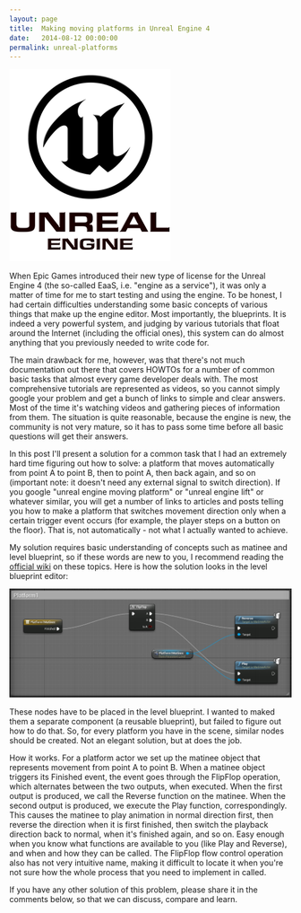```yaml
---
layout: page
title:  Making moving platforms in Unreal Engine 4
date:   2014-08-12 00:00:00
permalink: unreal-platforms
---
```


<div class="row text-center"><img src="/images/ue_logo.png" class="margined20"/></div>

When Epic Games introduced their new type of license for the Unreal Engine 4 (the so-called EaaS, i.e. "engine as a service"), it was only a matter of time for me to start testing and using the engine.
To be honest, I had certain difficulties understanding some basic concepts of various things that make up the engine editor. Most importantly, the blueprints. It is indeed a very powerful system, and judging by
various tutorials that float around the Internet (including the official ones), this system can do almost anything that you previously needed to write code for.

<!--break-->

The main drawback for me, however, was that there's not much documentation out there that covers HOWTOs for a number of common basic tasks that almost every game developer deals with.
The most comprehensive tutorials are represented as videos, so you cannot simply google your problem and get a bunch of links to simple and clear answers.
Most of the time it's watching videos and gathering pieces of information from them. The situation is quite reasonable, because the engine is new, the community is not very mature,
so it has to pass some time before all basic questions will get their answers.

In this post I'll present a solution for a common task that I had an extremely hard time figuring out how to solve: a platform that moves automatically from point A to point B, then to point A, then back again, and so on
(important note: it doesn't need any external signal to switch direction). If you google "unreal engine moving platform" or "unreal engine lift" or whatever similar,
you will get a number of links to articles and posts telling you how to make a platform that switches movement direction only when a certain trigger event occurs (for example,
the player steps on a button on the floor). That is, not automatically - not what I actually wanted to achieve.

My solution requires basic understanding of concepts such as matinee and level blueprint, so if these words are new to you, I recommend reading the [official wiki](https://wiki.unrealengine.com/Main_Page)
on these topics. Here is how the solution looks in the level blueprint editor:

<a class="thumbnail lightbox" rel="gallery" href="/images/platform_blueprint.png" target="_blank">
	<img src="/images/platform_blueprint.png" class="margined20"/>
</a>

These nodes have to be placed in the level blueprint. I wanted to maked them a separate component (a reusable blueprint), but failed to figure out how to do that. So, for every platform you have in the scene,
similar nodes should be created. Not an elegant solution, but at does the job.

How it works. For a platform actor we set up the matinee object that represents movement from point A to point B. When a matinee object triggers its Finished event, the event goes through the
FlipFlop operation, which alternates between the two outputs, when executed. When the first output is produced, we call
the Reverse function on the matinee. When the second output is produced, we execute the Play function, correspondingly. This causes the matinee to play animation in normal direction first, then reverse the direction when it is first
finished, then switch the playback direction back to normal, when it's finished again, and so on. Easy enough when you know what functions are available to you (like Play and Reverse), and when and how they can be called.
The FlipFlop flow control operation also has not very intuitive name, making it difficult to locate it when you're not sure how the whole process that you need to implement in called.

If you have any other solution of this problem, please share it in the comments below, so that we can discuss, compare and learn.
